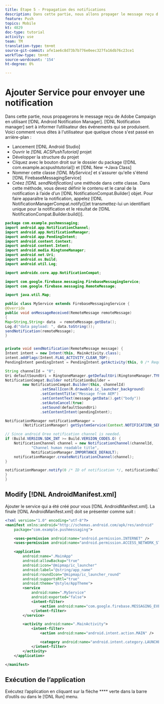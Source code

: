 ```yaml
---
title: Étape 5 - Propagation des notifications
description: Dans cette partie, nous allons propager le message reçu d'Adobe Campaign à l'aide d'Android Notification Manager.Firebase
feature: Push
topics: Mobile
kt: 4829
doc-type: tutorial
activity: use
team: TM
translation-type: tm+mt
source-git-commit: afe1ae6c8d73b7b776e0eec327fa16db76c23ce1
workflow-type: tm+mt
source-wordcount: '154'
ht-degree: 0%

---
```


# Ajouter Service pour envoyer une notification

Dans cette partie, nous propagerons le message reçu de Adobe Campaign en utilisant [!DNL Android Notification Manager]. [!DNL Notification manager] sert à informer l’utilisateur des événements qui se produisent.
Voici comment vous dites à l&#39;utilisateur que quelque chose s&#39;est passé en arrière-plan :

* Lancement [!DNL Android Studio]
* Ouvrir le *[!DNL ACSPushTutorial]* projet
* Développer la structure du projet
* Cliquez avec le bouton droit sur le dossier du package ([!DNL com.example.acspushtutorial]) et [!DNL New ->Java Class]
* Nommer cette classe *[!DNL MyService]* et s&#39;assurer qu&#39;elle s&#39;étend [!DNL FirebaseMessagingService]
* Créez *[!DNL sendNotification]* une méthode dans cette classe. Dans cette méthode, vous devez définir le contenu et le canal de la notification à l’aide d’un [!DNL NotificationCompat.Builder] objet. Pour faire apparaître la notification, appelez [!DNL NotificationManagerCompat.notify()]et transmettez-lui un identifiant unique pour la notification et le résultat de [!DNL NotificationCompat.Builder.build()].

```java {.line-numbers}
package com.example.pushmessaging;
import android.app.NotificationChannel;
import android.app.NotificationManager;
import android.app.PendingIntent;
import android.content.Context;
import android.content.Intent;
import android.media.RingtoneManager;
import android.net.Uri;
import android.os.Build;
import android.util.Log;

import androidx.core.app.NotificationCompat;

import com.google.firebase.messaging.FirebaseMessagingService;
import com.google.firebase.messaging.RemoteMessage;

import java.util.Map;

public class MyService extends FirebaseMessagingService {
@Override
public void onMessageReceived(RemoteMessage remoteMessage)
{
Map<String,String> data  = remoteMessage.getData();
Log.d("data payload: ", data.toString());
sendNotification(remoteMessage);
}


private void sendNotification(RemoteMessage message) {
Intent intent = new Intent(this, MainActivity.class);
intent.addFlags(Intent.FLAG_ACTIVITY_CLEAR_TOP);
PendingIntent pendingIntent = PendingIntent.getActivity(this, 0 /* Request code */, intent, PendingIntent.FLAG_ONE_SHOT);

String channelId = "0";
Uri defaultSoundUri = RingtoneManager.getDefaultUri(RingtoneManager.TYPE_NOTIFICATION);
NotificationCompat.Builder notificationBuilder =
        new NotificationCompat.Builder(this, channelId)
                .setSmallIcon(R.drawable.ic_launcher_background)
                .setContentTitle("Message from AEM")
                .setContentText(message.getData().get("body"))
                .setAutoCancel(true)
                .setSound(defaultSoundUri)
                .setContentIntent(pendingIntent);

NotificationManager notificationManager =
        (NotificationManager) getSystemService(Context.NOTIFICATION_SERVICE);

// Since android Oreo notification channel is needed.
if (Build.VERSION.SDK_INT >= Build.VERSION_CODES.O) {
    NotificationChannel channel = new NotificationChannel(channelId,
            "Channel human readable title",
            NotificationManager.IMPORTANCE_DEFAULT);
    notificationManager.createNotificationChannel(channel);
}

notificationManager.notify(0 /* ID of notification */, notificationBuilder.build());
}
}
```

## Modify [!DNL AndroidManifest.xml]

Ajouter le service qui a été créé pour vous [!DNL AndroidManifest.xml]. La finale [!DNL AndroidManifest.xml] doit se présenter comme suit :

```xml {.line-numbers}
<?xml version="1.0" encoding="utf-8"?>
<manifest xmlns:android="http://schemas.android.com/apk/res/android"
    package="com.example.pushmessaging">

    <uses-permission android:name="android.permission.INTERNET" />
    <uses-permission android:name="android.permission.ACCESS_NETWORK_STATE" />

    <application
        android:name=".MainApp"
        android:allowBackup="true"
        android:icon="@mipmap/ic_launcher"
        android:label="@string/app_name"
        android:roundIcon="@mipmap/ic_launcher_round"
        android:supportsRtl="true"
        android:theme="@style/AppTheme">
        <service
            android:name=".MyService"
            android:exported="false">
            <intent-filter>
                <action android:name="com.google.firebase.MESSAGING_EVENT" />
            </intent-filter>
        </service>

        <activity android:name=".MainActivity">
            <intent-filter>
                <action android:name="android.intent.action.MAIN" />

                <category android:name="android.intent.category.LAUNCHER" />
            </intent-filter>
        </activity>
    </application>

</manifest>
```

## Exécution de l’application

Exécutez l’application en cliquant sur la flèche **** verte dans la barre d’outils ou dans le [!DNL Run] menu.
